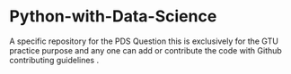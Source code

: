# Python-with-Data-Science
A specific repository for the PDS Question this is exclusively for the GTU practice purpose and any one can add or contribute the code with Github contributing guidelines .

